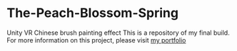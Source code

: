 # The-Peach-Blossom-Spring
Unity VR Chinese brush painting effect
This is a repository of my final build. For more information on this project, please visit [my portfolio](https://cindy-cao-portfolio.netlify.app/portfolio/unity-ink-painting-effect-rendering-vr-scene/)
